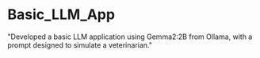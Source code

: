 # Basic_LLM_App
"Developed a basic LLM application using Gemma2:2B from Ollama, with a prompt designed to simulate a veterinarian."
